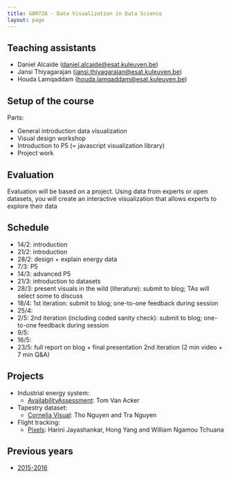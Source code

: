 ```yaml
---
title: G0R72A - Data Visualization in Data Science
layout: page
---
```

## Teaching assistants
* Daniel Alcaide (daniel.alcaide@esat.kuleuven.be)
* Jansi Thiyagarajan (jansi.thiyagarajan@esat.kuleuven.be)
* Houda Lamqaddam (houda.lamqaddam@esat.kuleuven.be)

## Setup of the course
Parts:

* General introduction data visualization
* Visual design workshop
* Introduction to P5 (= javascript visualization library)
* Project work

## Evaluation

Evaluation will be based on a project. Using data from experts or open datasets, you will create an interactive visualization that allows experts to explore their data

## Schedule

* 14/2: introduction
* 21/2: introduction
* 28/2: design + explain energy data
* 7/3: P5
* 14/3: advanced P5
* 21/3: introduction to datasets
* 28/3: present visuals in the wild (literature): submit to blog; TAs will select some to discuss
* 18/4: 1st iteration: submit to blog; one-to-one feedback during session
* 25/4: 
* 2/5: 2nd iteration (including coded sanity check): submit to blog; one-to-one feedback during session
* 9/5: 
* 16/5: 
* 23/5: full report on blog + final presentation 2nd iteration (2 min video + 7 min Q&A)

## Projects

* Industrial energy system:
  * [AvailabilityAssessment](https://availabilityassessment.wordpress.com/): Tom Van Acker
* Tapestry dataset:
  * [Cornelia Visual](https://corneliavisual.wordpress.com/): Tho Nguyen and Tra Nguyen
* Flight tracking:
  * [Pixels](http://visualsfordata.wordpress.com/): Harini Jayashankar, Hong Yang and William Ngamou Tchuana


## Previous years

* [2015-2016]({{site.baseurl}}/teaching/g0w36a/2015/)
